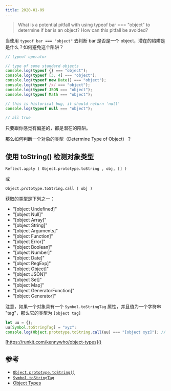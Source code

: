 ```yaml
---
title: 2020-01-09
---
```


> What is a potential pitfall with using typeof bar === "object" to determine if bar is an object? How can this pitfall be avoided?

当使用 `typeof bar === "object"` 去判断 bar 是否是一个 object，潜在的陷阱是是什么？如何避免这个陷阱？

```js
// typeof operator

// type of some standard objects
console.log(typeof {} === "object");
console.log(typeof [3, 4] === "object");
console.log(typeof new Date() === "object");
console.log(typeof /x/ === "object");
console.log(typeof JSON === "object");
console.log(typeof Math === "object");

// this is historical bug, it should return 'null'
console.log(typeof null === "object");

// all true
```

只要跟你感觉有偏差的，都是潜在的陷阱。

那么如何判断一个对象的类型（Determine Type of Object）？

## 使用 toString() 检测对象类型

`Reflect.apply ( Object.prototype.toString , obj, [] )`

或

`Object.prototype.toString.call ( obj )`

获取的类型是下列之一：

- "[object Undefined]"
- "[object Null]"
- "[object Array]"
- "[object String]"
- "[object Arguments]"
- "[object Function]"
- "[object Error]"
- "[object Boolean]"
- "[object Number]"
- "[object Date]"
- "[object RegExp]"
- "[object Object]"
- "[object JSON]"
- "[object Set]"
- "[object Map]"
- "[object GeneratorFunction]"
- "[object Generator]"

注意，如果一个对象具有一个 `Symbol.toStringTag` 属性，并且值为一个字符串 "tag"，那么它的类型为 `[object tag]`

```js
let uu = {};
uu[Symbol.toStringTag] = "xyz";
console.log(Object.prototype.toString.call(uu) === "[object xyz]"); // true
```

[https://runkit.com/kennywho/object-types]()

## 参考

- [`Object.prototype.toString()`](https://developer.mozilla.org/zh-CN/docs/Web/JavaScript/Reference/Global_Objects/Object/toString)
- [`Symbol.toStringTag`](https://developer.mozilla.org/zh-CN/docs/Web/JavaScript/Reference/Global_Objects/Symbol/toStringTag)
- [Object Types](http://xahlee.info/js/javascript_whats_object.html)
